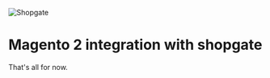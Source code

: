 ![Shopgate](https://cdn.shopify.com/plus-assets/partners/logos/logo-shopgate-7de02eede26de40b0470984fe255d730a3afe7952d7ed6926600d90de2304280.png)

#  Magento 2 integration with shopgate

That's all for now.
